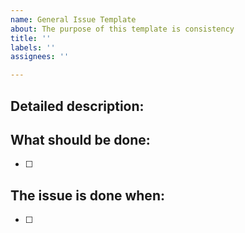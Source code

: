 ```yaml
---
name: General Issue Template
about: The purpose of this template is consistency
title: ''
labels: ''
assignees: ''

---
```


## Detailed description:

## What should be done:
- [ ]

## The issue is done when:
- [ ]
